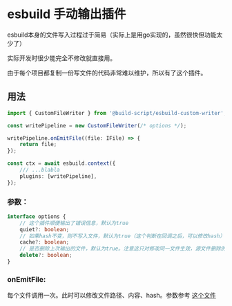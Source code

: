 # esbuild 手动输出插件

esbuild本身的文件写入过程过于简易（实际上是用go实现的，虽然很快但功能太少了）

实际开发时很少能完全不修改就直接用。

由于每个项目都复制一份写文件的代码非常难以维护，所以有了这个插件。

## 用法

```ts
import { CustomFileWriter } from '@build-script/esbuild-custom-writer';

const writePipeline = new CustomFileWriter(/* options */);

writePipeline.onEmitFile((file: IFile) => {
	return file;
});

const ctx = await esbuild.context({
	/// ...blabla
	plugins: [writePipeline],
});
```

### 参数：

```ts
interface options {
	// 这个插件顺便输出了错误信息，默认为true
	quiet?: boolean;
	// 如果hash不变，则不写入文件，默认为true（这个判断在回调之后，可以修改hash）
	cache?: boolean;
	// 是否删除上次输出的文件，默认为true。注意这只对修改同一文件生效，源文件删除的情况不会处理。
	delete?: boolean;
}
```

### onEmitFile:

每个文件调用一次。此时可以修改文件路径、内容、hash。参数参考 [这个文件](./src/include/file.ts)
